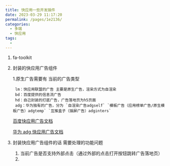 ```yaml
---
title: 快应用一些开发插件
date: 2023-03-29 11:17:20
permalink: /pages/1e2136/
categories:
  - 多端
  - 快应用
tags:
  -
---
```


1. fa-toolkit

2. 封装的快应用广告组件

   1.原生广告需要有
   当前的广告类型

   ```
    lm：快应用联盟的广告 主要是原生广告，渲染方式为自渲染
    bd：百度提供的信息流广告
    hd：自己封装的打底广告，广告落地页为h5页面
    adg：华为独有的广告，分为 `自渲染广告adgself` `模板广告（应用榜单广告/原生模板广告）adgtemp` `互推盒子（插屏广告）adginters`
   ```

   [百度快应用广告文档](https://union.baidu.com/miniappblog/quickapp/#%E4%BF%A1%E6%81%AF%E6%B5%81%E5%B9%BF%E5%91%8A)

   [华为 adg 快应用广告文档](https://developer.huawei.com/consumer/cn/doc/quickApp-Guides/quickapp-access-agdpro-kit-0000001413917689#section23432214498)

3. 封装快应用广告组件的话 需要处理的功能问题
   1. 当前广告是否支持外部点击（通过外部的点击打开按钮跳转广告落地页）
   2.
